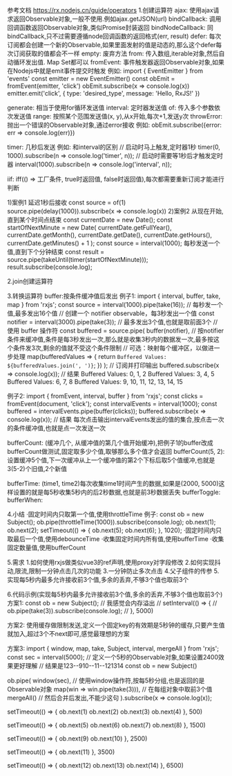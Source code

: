 参考文档 https://rx.nodejs.cn/guide/operators
1.创建运算符
ajax: 使用ajax请求返回Observable对象,一般不使用.例如ajax.getJSON(url)
bindCallback: 调用回调函数返回Observable对象,类似Promise封装返回
bindNodeCallback: 同bindCallback,只不过需要遵循node回调函数的返回格式(err, result)
defer: 每次订阅都会创建一个新的Observable,如果里面发射的值是动态的,那么这个defer每次订阅获取的值都会不一样
empty: 废弃方法
from: 传入数组,iterable对象,然后自动循环发出值. Map Set都可以
fromEvent: 事件触发器返回Observable对象,如果在Nodejs中就是emit事件提交时触发
例如:
import { EventEmitter } from 'events'
const emitter = new EventEmitter()
const obEmit = fromEvent(emitter, 'click')
obEmit.subscribe(x => console.log(x))
emitter.emit('click', { type: 'desired_type', message: 'Hello, RxJS!' })

generate: 相当于使用for循环发送值
interval: 定时器发送值
of: 传入多个参数依次发送值
range: 按照某个范围发送值(x, y),从x开始,每次+1,发送y次
throwError: 抛出一个错误的Observable对象,通过error接收
例如: obEmit.subscribe({error: err => console.log(err)})

timer: 几秒后发送
例如: 和interval的区别
// 启动时马上触发,定时器1秒
timer(0, 1000).subscribe(n => console.log('timer', n));
// 启动时需要等1秒后才触发定时器
interval(1000).subscribe(n => console.log('interval', n));

iif: iff(() => 工厂条件, true时返回值, false时返回值),每次都需要重新订阅才能进行判断

1)案例1
延迟1秒后接收
const source = of(1)
source.pipe(delay(1000)).subscribe(x => console.log(x))
2)案例2
从现在开始,直到某个时间点结束
const currentDate = new Date();
const startOfNextMinute = new Date(
currentDate.getFullYear(),
currentDate.getMonth(),
currentDate.getDate(),
currentDate.getHours(),
currentDate.getMinutes() + 1
);
const source = interval(1000);
每秒发送一个值,直到下个分钟结束
const result = source.pipe(takeUntil(timer(startOfNextMinute)));
result.subscribe(console.log);

2.join创建运算符

3.转换运算符
buffer:按条件缓冲值后发出
例子1:
import { interval, buffer, take, map } from 'rxjs';
const source = interval(1000).pipe(take(16));  // 每秒发一个值,最多发出16个值
// 创建一个 notifier observable，每3秒发出一个值
const notifier = interval(3000).pipe(take(3));  // 最多发出3个值,也就是取前面3个
// 使用 buffer 操作符
const buffered = source.pipe(
    buffer(notifier),  // 按notifier条件来缓冲值,条件是每3秒发出一次,那么就是收集3秒内的数据发一次,最多按这个条件发3次,剩余的值就不受这个条件限制
    // 可选：映射每个缓冲区，以做进一步处理
    map(bufferedValues => {
        return `Buffered Values: ${bufferedValues.join(', ')}`;
    })
);
// 订阅并打印输出
buffered.subscribe(x => console.log(x));
// 结果
Buffered Values: 0, 1, 2
Buffered Values: 3, 4, 5
Buffered Values: 6, 7, 8
Buffered Values: 9, 10, 11, 12, 13, 14, 15

例子2:
import { fromEvent, interval, buffer } from 'rxjs';
const clicks = fromEvent(document, 'click');
const intervalEvents = interval(1000);
const buffered = intervalEvents.pipe(buffer(clicks));
buffered.subscribe(x => console.log(x));
// 结果
每次点击输出intervalEvents发出的值的集合,按点击一次的条件缓冲值,也就是点一次发送一次

bufferCount: (缓冲几个, 从缓冲值的第几个值开始缓冲),把例子1的buffer改成bufferCount做测试,固定取多少个值,取够那么多个值才会返回
bufferCount(5, 2):设置缓冲5个值,下一次缓冲从上一个缓冲值的第2个下标后取5个值缓冲,也就是3(5-2)个旧值,2个新值

bufferTime: (time1, time2)每次收集time1时间产生的数据,如果是(2000, 5000)这样设置的就是每5秒收集5秒内的后2秒数据,也就是前3秒数据丢失
bufferToggle:
bufferWhen:

4.小结
·固定时间内只取第一个值,使用throttleTime
例子:
const ob = new Subject();
ob.pipe(throttleTime(1000)).subscribe(console.log);
ob.next(1);
ob.next(2);
setTimeout(() => {
    ob.next(5);
    ob.next(6);
}, 1020);
·固定时间内只取最后一个值,使用debounceTime
·收集固定时间内所有值,使用bufferTime
·收集固定数量值,使用bufferCount

5.需求
1.如何使用rxjs做类似vue3的ref声明,使用proxy对字段修改
2.如何实现抖动,限流,限制一分钟点击几次的功能
3.一分钟防止多次点击
4.父子组件的传参
5.实现每5秒内最多允许接收前3个值,多余的丢弃,不够3个值也取前3个

6.代码示例(实现每5秒内最多允许接收前3个值,多余的丢弃,不够3个值也取前3个)
方案1:
const ob = new Subject();
// 我感觉会内存溢出
// setInterval(() => {
//   ob.pipe(take(3)).subscribe(console.log);
// }, 5000)

方案2:
使用缓存做限制发送,定义一个固定key的有效期是5秒钟的缓存,只要产生值就加入,超过3个不next即可,感觉最理想的方案

方案3:
import { window, map, take, Subject, interval, mergeAll } from 'rxjs';
const sec = interval(5000); // 定义一个5秒的Observable对象,如果设置2400效果更好理解
// 结果是123--910--11--121314
const ob = new Subject()

ob.pipe(
    window(sec), // 使用window操作符,按每5秒分组,也是返回的是Observable对象
    map(win => win.pipe(take(3))), // 在每组对象中取前3个值
    mergeAll()   // 然后合并后发出,不能少这句
).subscribe(x => console.log(x));

setTimeout(() => {
ob.next(1)
ob.next(2)
ob.next(3)
ob.next(4)
}, 500)

setTimeout(() => {
ob.next(5)
ob.next(6)
ob.next(7)
ob.next(8)
}, 1500)

setTimeout(() => {
ob.next(9)
ob.next(10)
}, 2500)

setTimeout(() => {
ob.next(11)
}, 3500)

setTimeout(() => {
ob.next(12)
ob.next(13)
ob.next(14)
}, 6500)
